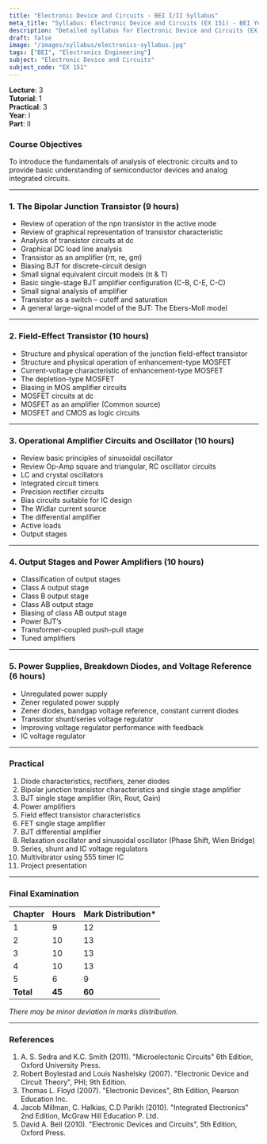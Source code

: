 ```yaml
---
title: "Electronic Device and Circuits - BEI I/II Syllabus"
meta_title: "Syllabus: Electronic Device and Circuits (EX 151) - BEI Year 1 Part 2 | IOE Notes"
description: "Detailed syllabus for Electronic Device and Circuits (EX 151), a first year, second part subject in the IOE BEI program."
draft: false
image: "/images/syllabus/electronics-syllabus.jpg"
tags: ["BEI", "Electronics Engineering"]
subject: "Electronic Device and Circuits"
subject_code: "EX 151"
---
```


**Lecture**: 3  
**Tutorial**: 1  
**Practical**: 3  
**Year**: I  
**Part**: II  

### Course Objectives
To introduce the fundamentals of analysis of electronic circuits and to provide basic understanding of semiconductor devices and analog integrated circuits.

---

### 1. The Bipolar Junction Transistor (9 hours)
- Review of operation of the npn transistor in the active mode
- Review of graphical representation of transistor characteristic
- Analysis of transistor circuits at dc
- Graphical DC load line analysis
- Transistor as an amplifier (rπ, re, gm)
- Biasing BJT for discrete-circuit design
- Small signal equivalent circuit models (π & T)
- Basic single-stage BJT amplifier configuration (C-B, C-E, C-C)
- Small signal analysis of amplifier
- Transistor as a switch – cutoff and saturation
- A general large-signal model of the BJT: The Ebers-Moll model

---

### 2. Field-Effect Transistor (10 hours)
- Structure and physical operation of the junction field-effect transistor
- Structure and physical operation of enhancement-type MOSFET
- Current-voltage characteristic of enhancement-type MOSFET
- The depletion-type MOSFET
- Biasing in MOS amplifier circuits
- MOSFET circuits at dc
- MOSFET as an amplifier (Common source)
- MOSFET and CMOS as logic circuits

---

### 3. Operational Amplifier Circuits and Oscillator (10 hours)
- Review basic principles of sinusoidal oscillator
- Review Op-Amp square and triangular, RC oscillator circuits
- LC and crystal oscillators
- Integrated circuit timers
- Precision rectifier circuits
- Bias circuits suitable for IC design
- The Widlar current source
- The differential amplifier
- Active loads
- Output stages

---

### 4. Output Stages and Power Amplifiers (10 hours)
- Classification of output stages
- Class A output stage
- Class B output stage
- Class AB output stage
- Biasing of class AB output stage
- Power BJT’s
- Transformer-coupled push-pull stage
- Tuned amplifiers

---

### 5. Power Supplies, Breakdown Diodes, and Voltage Reference (6 hours)
- Unregulated power supply
- Zener regulated power supply
- Zener diodes, bandgap voltage reference, constant current diodes
- Transistor shunt/series voltage regulator
- Improving voltage regulator performance with feedback
- IC voltage regulator

---

### Practical
1. Diode characteristics, rectifiers, zener diodes
2. Bipolar junction transistor characteristics and single stage amplifier
3. BJT single stage amplifier (Rin, Rout, Gain)
4. Power amplifiers
5. Field effect transistor characteristics
6. FET single stage amplifier
7. BJT differential amplifier
8. Relaxation oscillator and sinusoidal oscillator (Phase Shift, Wien Bridge)
9. Series, shunt and IC voltage regulators
10. Multivibrator using 555 timer IC
11. Project presentation

---

### Final Examination
| Chapter | Hours | Mark Distribution* |
|---------|-------|--------------------|
| 1       | 9     | 12                 |
| 2       | 10    | 13                 |
| 3       | 10    | 13                 |
| 4       | 10    | 13                 |
| 5       | 6     | 9                  |
| **Total** | **45** | **60**            |

*There may be minor deviation in marks distribution.*

---

### References
1. A. S. Sedra and K.C. Smith (2011). "Microelectonic Circuits" 6th Edition, Oxford University Press.
2. Robert Boylestad and Louis Nashelsky (2007). "Electronic Device and Circuit Theory", PHI; 9th Edition.
3. Thomas L. Floyd (2007). "Electronic Devices", 8th Edition, Pearson Education Inc.
4. Jacob Millman, C. Halkias, C.D Parikh (2010). "Integrated Electronics" 2nd Edition, McGraw Hill Education P. Ltd.
5. David A. Bell (2010). "Electronic Devices and Circuits", 5th Edition, Oxford Press.
